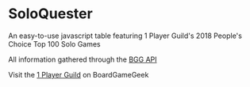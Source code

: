 # SoloQuester


<p> An easy-to-use javascript table featuring 1 Player Guild's 2018 People's Choice Top 100 Solo Games<p>

<p>All information gathered through the <a href="https://boardgamegeek.com/wiki/page/BGG_XML_API2">BGG API</a></p>

<p>Visit the <a href="https://boardgamegeek.com/guild/1303">1 Player Guild</a> on BoardGameGeek</p>
